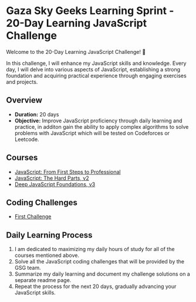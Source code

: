 
# Gaza Sky Geeks Learning Sprint - 20-Day Learning JavaScript Challenge

Welcome to the 20-Day Learning JavaScript Challenge! 🚀

In this challenge, I will enhance my JavaScript skills and knowledge. Every day, I will delve into various aspects of JavaScript, establishing a strong foundation and acquiring practical experience through engaging exercises and projects.

## Overview
- **Duration:** 20 days
- **Objective:** Improve JavaScript proficiency through daily learning and practice, in additon gain the ability to apply complex algorithms to solve problems with JavaScript which will be tested on Codeforces or Leetcode.


## Courses
 - [JavaScript: From First Steps to Professional](https://frontendmasters.com/courses/javascript-first-steps/)
 - [JavaScript: The Hard Parts, v2](https://frontendmasters.com/courses/javascript-hard-parts-v2/)
 - [Deep JavaScript Foundations, v3](https://frontendmasters.com/courses/deep-javascript-v3/)

## Coding Challenges
 - [First Challenge](https://www.freecodecamp.org/learn/javascript-algorithms-and-data-structures/basic-algorithm-scripting/convert-celsius-to-fahrenheit)


## Daily Learning Process
1. I am dedicated to maximizing my daily hours of study for all of the courses mentioned above.
2. Solve all the JavaScript coding challenges that will be provided by the GSG team.
3. Summarize my daily learning and document my challenge solutions on a separate readme page.
4. Repeat the process for the next 20 days, gradually advancing your JavaScript skills.



